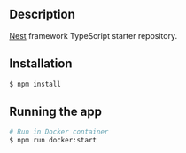 ## Description

[Nest](https://github.com/nestjs/nest) framework TypeScript starter repository.

## Installation

```bash
$ npm install
```

## Running the app

```bash
# Run in Docker container
$ npm run docker:start
```
